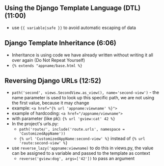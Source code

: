 ## Using the Django Template Language (DTL) (11:00)  
- use `{{ variable|safe }}` to avoid automatic escaping of data  


## Django Template Inheritance (6:06)  
- Inheritance is using code we have already written without writing it all over again (Do Not Repeat Yourself)  
- `{% extends "appname/base.html %}  `

## Reversing Django URLs (12:52)  
- `path('second', views.SecondView.as_view(), name='second-view')` - the name parameter is used to look up this specific path, we are not using the first value, because it may change
- example: `<a href="{% url 'appname:viewname' %}">`
- example of hardcoding: `<a href="/appname/viewname">`
- with parameter (like pk): ` {% url 'gview:cat' 42 %} `
- In the project's urls.py:
    - `path('route/', include('route.urls', namespace = 'CustomizedAppName'))`
    - `{% url 'CustomizedAppName:second-view' %}` instead of `{% url 'route:second-view' %}`
- use `reverse_lazy('appname:viewname)` to do this in views.py, the value can be assigned to a variable and passed to the template as context
    - `reverse('gview:dog', args=['42'])` to pass an argument